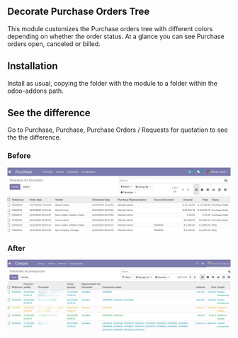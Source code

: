 ## Decorate Purchase Orders Tree

This module customizes the Purchase orders tree with different colors depending on
whether the order status. At a glance you can see Purchase orders open, canceled or
billed.

## Installation

Install as usual, copying the folder with the module to a folder within the odoo-addons
path.

## See the difference

Go to Purchase, Purchase, Purchase Orders / Requests for quotation to see the the
difference.

### Before

![Image by default](./static/description/media/purchase_tree_before.png)

### After

![After install](./static/description/media/purchase_tree_after.png)
